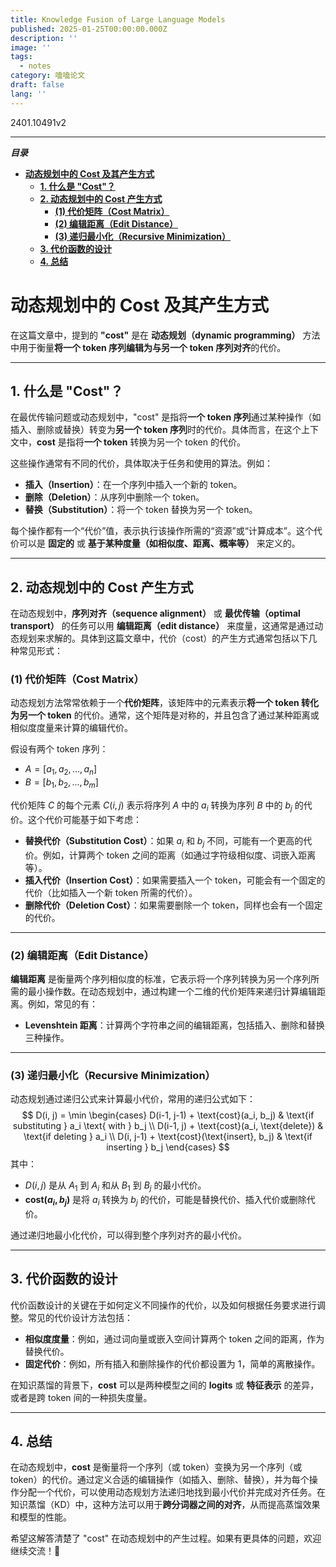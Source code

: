 ```yaml
---
title: Knowledge Fusion of Large Language Models
published: 2025-01-25T00:00:00.000Z
description: ''
image: ''
tags:
  - notes
category: 嗑嗑论文
draft: false
lang: ''
---
```

2401.10491v2

---
***目录***

<!-- toc -->

- [**动态规划中的 Cost 及其产生方式**](#%E5%8A%A8%E6%80%81%E8%A7%84%E5%88%92%E4%B8%AD%E7%9A%84-cost-%E5%8F%8A%E5%85%B6%E4%BA%A7%E7%94%9F%E6%96%B9%E5%BC%8F)
  * [**1. 什么是 "Cost"？**](#1-%E4%BB%80%E4%B9%88%E6%98%AF-cost)
  * [**2. 动态规划中的 Cost 产生方式**](#2-%E5%8A%A8%E6%80%81%E8%A7%84%E5%88%92%E4%B8%AD%E7%9A%84-cost-%E4%BA%A7%E7%94%9F%E6%96%B9%E5%BC%8F)
    + [**(1) 代价矩阵（Cost Matrix）**](#1-%E4%BB%A3%E4%BB%B7%E7%9F%A9%E9%98%B5cost-matrix)
    + [**(2) 编辑距离（Edit Distance）**](#2-%E7%BC%96%E8%BE%91%E8%B7%9D%E7%A6%BBedit-distance)
    + [**(3) 递归最小化（Recursive Minimization）**](#3-%E9%80%92%E5%BD%92%E6%9C%80%E5%B0%8F%E5%8C%96recursive-minimization)
  * [**3. 代价函数的设计**](#3-%E4%BB%A3%E4%BB%B7%E5%87%BD%E6%95%B0%E7%9A%84%E8%AE%BE%E8%AE%A1)
  * [**4. 总结**](#4-%E6%80%BB%E7%BB%93)

<!-- tocstop -->

# **动态规划中的 Cost 及其产生方式**

在这篇文章中，提到的 **"cost"** 是在 **动态规划（dynamic programming）** 方法中用于衡量**将一个 token 序列编辑为与另一个 token 序列对齐**的代价。

---

## **1. 什么是 "Cost"？**

在最优传输问题或动态规划中，"cost" 是指将**一个 token 序列**通过某种操作（如插入、删除或替换）转变为**另一个 token 序列**时的代价。具体而言，在这个上下文中，**cost** 是指将**一个 token** 转换为另一个 token 的代价。

这些操作通常有不同的代价，具体取决于任务和使用的算法。例如：
- **插入（Insertion）**：在一个序列中插入一个新的 token。
- **删除（Deletion）**：从序列中删除一个 token。
- **替换（Substitution）**：将一个 token 替换为另一个 token。

每个操作都有一个“代价”值，表示执行该操作所需的“资源”或“计算成本”。这个代价可以是 **固定的** 或 **基于某种度量（如相似度、距离、概率等）** 来定义的。

---

## **2. 动态规划中的 Cost 产生方式**

在动态规划中，**序列对齐（sequence alignment）** 或 **最优传输（optimal transport）** 的任务可以用 **编辑距离（edit distance）** 来度量，这通常是通过动态规划来求解的。具体到这篇文章中，代价（cost）的产生方式通常包括以下几种常见形式：

### **(1) 代价矩阵（Cost Matrix）**
动态规划方法常常依赖于一个**代价矩阵**，该矩阵中的元素表示**将一个 token 转化为另一个 token** 的代价。通常，这个矩阵是对称的，并且包含了通过某种距离或相似度度量来计算的编辑代价。

假设有两个 token 序列：
- $A = [a_1, a_2, ..., a_n]$
- $B = [b_1, b_2, ..., b_m]$

代价矩阵 $C$ 的每个元素 $C(i, j)$ 表示将序列 $A$ 中的 $a_i$ 转换为序列 $B$ 中的 $b_j$ 的代价。这个代价可能基于如下考虑：
- **替换代价（Substitution Cost）**：如果 $a_i$ 和 $b_j$ 不同，可能有一个更高的代价。例如，计算两个 token 之间的距离（如通过字符级相似度、词嵌入距离等）。
- **插入代价（Insertion Cost）**：如果需要插入一个 token，可能会有一个固定的代价（比如插入一个新 token 所需的代价）。
- **删除代价（Deletion Cost）**：如果需要删除一个 token，同样也会有一个固定的代价。

---

### **(2) 编辑距离（Edit Distance）**
**编辑距离** 是衡量两个序列相似度的标准，它表示将一个序列转换为另一个序列所需的最小操作数。在动态规划中，通过构建一个二维的代价矩阵来递归计算编辑距离。例如，常见的有：
- **Levenshtein 距离**：计算两个字符串之间的编辑距离，包括插入、删除和替换三种操作。

---

### **(3) 递归最小化（Recursive Minimization）**
动态规划通过递归公式来计算最小代价，常用的递归公式如下：
$$
D(i, j) = \min \begin{cases}
D(i-1, j-1) + \text{cost}(a_i, b_j) & \text{if substituting } a_i \text{ with } b_j \\
D(i-1, j) + \text{cost}(a_i, \text{delete}) & \text{if deleting } a_i \\
D(i, j-1) + \text{cost}(\text{insert}, b_j) & \text{if inserting } b_j
\end{cases}
$$
其中：
- $D(i, j)$ 是从 $A_1$ 到 $A_i$ 和从 $B_1$ 到 $B_j$ 的最小代价。
- **cost$(a_i, b_j)$** 是将 $a_i$ 转换为 $b_j$ 的代价，可能是替换代价、插入代价或删除代价。

通过递归地最小化代价，可以得到整个序列对齐的最小代价。

---

## **3. 代价函数的设计**
代价函数设计的关键在于如何定义不同操作的代价，以及如何根据任务要求进行调整。常见的代价设计方法包括：
- **相似度度量**：例如，通过词向量或嵌入空间计算两个 token 之间的距离，作为替换代价。
- **固定代价**：例如，所有插入和删除操作的代价都设置为 1，简单的离散操作。

在知识蒸馏的背景下，**cost** 可以是两种模型之间的 **logits** 或 **特征表示** 的差异，或者是跨 token 间的一种损失度量。

---

## **4. 总结**
在动态规划中，**cost** 是衡量将一个序列（或 token）变换为另一个序列（或 token）的代价。通过定义合适的编辑操作（如插入、删除、替换），并为每个操作分配一个代价，可以使用动态规划方法递归地找到最小代价并完成对齐任务。在知识蒸馏（KD）中，这种方法可以用于**跨分词器之间的对齐**，从而提高蒸馏效果和模型的性能。

希望这解答清楚了 "cost" 在动态规划中的产生过程。如果有更具体的问题，欢迎继续交流！🚀
